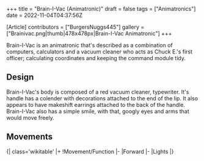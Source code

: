 +++
title = "Brain-I-Vac (Animatronic)"
draft = false
tags = ["Animatronics"]
date = 2022-11-04T04:37:56Z

[Article]
contributors = ["BurgersNuggs445"]
gallery = ["Brainivac.png|thumb|478x478px|Brain-I-Vac Animatronic"]
+++

Brain-I-Vac is an animatronic that's described as a combination of computers, calculators and a vacuum cleaner who acts as Chuck E.'s first officer; calculating coordinates and keeping the command module tidy.

## Design ##
Brain-I-Vac's body is composed of a red vacuum cleaner, typewriter. It's handle has a colender with decorations attached to the end of the lip. It also appears to have makeshift earrings attached to the back of the handle. Brain-I-Vac also has a simple smile, with that, googly eyes and arms that would move freely.

## Movements ##
{| class='wikitable'
|+
!Movement/Function
|-
|Forward
|-
|Lights
|}